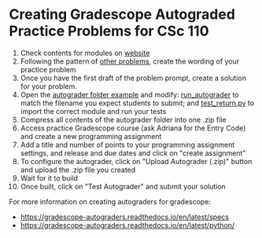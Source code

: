 # Creating Gradescope Autograded Practice Problems for CSc 110

1. Check contents for modules on [website](https://adrianapicoral.com/csc-110/)
1. Following the pattern of [other problems](https://adrianapicoral.com/csc-110/assignments-02.html), create the wording of your practice problem
1. Once you have the first draft of the problem prompt, create a solution for your problem.
1. Open the [autograder folder example](assignment-04/autograder/) and modify: [run_autograder](assignment-04/autograder/run_autograder) to match the filename you expect students to submit; and [test_return.py](assignment-04/autograder/tests/test_return.py) to import the correct module and run your tests
1. Compress all contents of the autograder folder into one .zip file
1. Access practice Gradescope course (ask Adriana for the Entry Code) and create a new programming assignment
1. Add a title and number of points to your programming assignment settings, and release and due dates and click on "create assignment"
1. To configure the autograder, click on "Upload Autograder (.zip)" button and upload the .zip file you created
1. Wait for it to build
1. Once built, click on "Test Autograder" and submit your solution

For more information on creating autograders for gradescope:

* https://gradescope-autograders.readthedocs.io/en/latest/specs
* https://gradescope-autograders.readthedocs.io/en/latest/python/